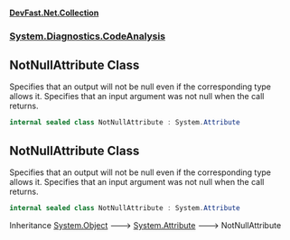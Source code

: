 #### [DevFast.Net.Collection](index.md 'index')
### [System.Diagnostics.CodeAnalysis](System.Diagnostics.CodeAnalysis.md 'System.Diagnostics.CodeAnalysis')

## NotNullAttribute Class

Specifies that an output will not be null even if the corresponding type allows it.
Specifies that an input argument was not null when the call returns.

```csharp
internal sealed class NotNullAttribute : System.Attribute
```

## NotNullAttribute Class

Specifies that an output will not be null even if the corresponding type allows it.
Specifies that an input argument was not null when the call returns.

```csharp
internal sealed class NotNullAttribute : System.Attribute
```

Inheritance [System.Object](https://docs.microsoft.com/en-us/dotnet/api/System.Object 'System.Object') &#129106; [System.Attribute](https://docs.microsoft.com/en-us/dotnet/api/System.Attribute 'System.Attribute') &#129106; NotNullAttribute